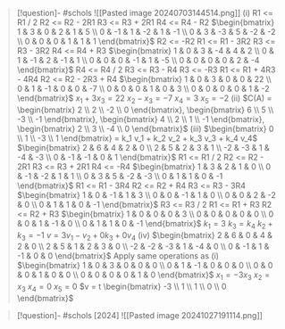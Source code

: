 
> [!question]- #schols ![[Pasted image 20240703144514.png]]
(i)
R1 <= R1 / 2
R2 <= R2 - 2R1
R3 <= R3 + 2R1
R4 <= R4 - R2
$\begin{bmatrix} 1 & 3 & 0 & 2 & 1 & 5 \\  0 & -1 & 1 & -2 & 1 & -1 \\ 0 & 3 & -3 & 5 & -2 & -2 \\ 0 & 0 & 0 & 1 & 1 & 1 \end{bmatrix}$
R2 <= -R2
R1 <= R1 - 3R2
R3 <= R3 - 3R2
R4 <= R4 + R3
$\begin{bmatrix} 1 & 0 & 3 & -4 & 4 & 2 \\ 0 & 1 & -1 & 2 & -1 & 1 \\ 0 & 0 & 0 & -1 & 1 & -5 \\ 0 & 0 & 0 & 0 & 2 & -4 \end{bmatrix}$
R4 <= R4 / 2
R3 <= R3 - R4
R3 <= -R3
R1 <= R1 + 4R3 - 4R4
R2 <= R2 - 2R3 + R4
$\begin{bmatrix} 1 & 0 & 3 & 0 & 0 & 22 \\ 0 & 1 & -1 & 0 & 0 & -7 \\ 0 & 0 & 0 & 1 & 0 & 3 \\ 0  & 0 & 0 & 0 & 1 & -2 \end{bmatrix}$
$x_1 + 3x_3 = 22$
$x_2 - x_3 = -7$
$x_4 = 3$
$x_5 = -2$
(ii)
 $C(A) = \begin{bmatrix} 2 \\ 2 \\ -2 \\ 0 \end{bmatrix}, \begin{bmatrix} 6 \\ 5 \\ -3 \\ -1 \end{bmatrix}, \begin{bmatrix} 4 \\ 2 \\ 1 \\ -1 \end{bmatrix}, \begin{bmatrix} 2 \\ 3 \\ -4 \\ 0 \end{bmatrix}$ 
(iii)
$\begin{bmatrix} 0 \\ 1 \\ -3 \\ 1 \end{bmatrix} = k_1 v_1 + k_2 v_2 + k_3 v_3 + k_4 v_4$
$\begin{bmatrix} 2 & 6 & 4 & 2 & 0 \\ 2 & 5 & 2 & 3 & 1 \\ -2 & -3 & 1 & -4 & -3 \\ 0 & -1 & -1 & 0 & 1 \end{bmatrix}$
R1 <= R1 / 2
R2 <= R2 - 2R1
R3 <= R3 + 2R1
R4 <= -R4
$\begin{bmatrix} 1 & 3 & 2 & 1 & 0 \\ 0 & -1 & -2 & 1 & 1 \\ 0 & 3 & 5 & -2 & -3 \\ 0 & 1 & 1 & 0 & -1 \end{bmatrix}$
R1 <= R1 - 3R4
R2 <= R2 + R4
R3 <= R3 - 3R4
$\begin{bmatrix} 1 & 0 & -1 & 1 & 3 \\ 0 & 0 & -1 & 1 & 0 \\ 0 & 0 & 2 & -2 & 0 \\ 0 & 1 & 1 & 0 & -1 \end{bmatrix}$
R3 <= R3 / 2
R1 <= R1 + R3
R2 <= R2 + R3
 $\begin{bmatrix} 1 & 0 & 0 & 0 & 3 \\ 0 & 0 & 0 & 0 & 0 \\ 0 & 0 & 1 & -1 & 0 \\ 0 & 1 & 1 & 0 & -1 \end{bmatrix}$
$k_1 = 3$
$k_3 = k_4$
$k_2 + k_3 = -1$
 $v = 3v_1 - v_2 + 0k_3 + 0v_4$ 
(iv)
$\begin{bmatrix} 2 & 6 & 0 & 4 & 2 & 0 \\ 2 & 5 & 1 & 2 & 3 & 0 \\ -2 & -2 & -3 & 1 & -4 & 0 \\ 0 & -1 & 1 & -1 & 0 & 0 \end{bmatrix}$
Apply same operations as (i)
$\begin{bmatrix} 1 & 0 & 3 & 0 & 0 & 0 \\ 0 & 1 & -1 & 0 & 0 & 0 \\ 0 & 0 & 0 & 1 & 0 & 0 \\ 0 & 0 & 0 & 0 & 1 & 0 \end{bmatrix}$
$x_1 = -3x_3$
$x_2 = x_3$
$x_4 = 0$
$x_5 = 0$
$v = t \begin{bmatrix} -3 \\ 1 \\ 1 \\ 0 \\ 0 \end{bmatrix}$ 

> [!question]- #schols [2024] ![[Pasted image 20241027191114.png]]

